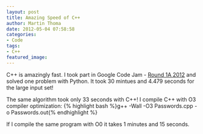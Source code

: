 ```yaml
---
layout: post
title: Amazing Speed of C++
author: Martin Thoma
date: 2012-05-04 07:58:58
categories:
- Code
tags:
- C++
featured_image:
---
```

C++ is amazingly fast. I took part in Google Code Jam - <a href="../google-code-jam-2012-round-1a-2012/" title="Google Code Jam 2012 – Round 1A 2012">Round 1A 2012</a> and solved one problem with Python. It took 30 mintues and 4.479 seconds for the large input set!

The same algorithm took only 33 seconds with C++! I compile C++ with O3 compiler optimization:
{% highlight bash %}g++ -Wall -O3 Passwords.cpp -o Passwords.out{% endhighlight %}

If I compile the same program with O0 it takes 1 minutes and 15 seconds.
